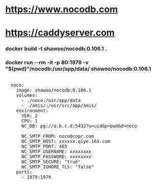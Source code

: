 # https://www.nocodb.com
# https://caddyserver.com

### docker build -t shawoo/nocodb:0.106.1 .

### docker run --rm -it -p 80:1979 -v "$(pwd)"/nocodb:/usr/app/data/ shawoo/nocodb:0.106.1

<pre>

  noco:
    image: shawoo/nocodb:0.106.1
    volumes:
      - ./noco:/usr/app/data
      - ./amis/:/usr/src/app/amis/
    environment:
      VER: 2
      CPU: 1
      NC_DB: pg://a.b.c.d:5432?u=uid&p=pwd&d=noco

      NC_SMTP_FROM: noco@copr.com
      NC_SMTP_HOST: xxxxxx.qiye.163.com
      NC_SMTP_PORT: 465
      NC_SMTP_USERNAME: xxxxxxxx
      NC_SMTP_PASSWORD: xxxxxxxx
      NC_SMTP_SECURE: "true"
      NC_SMTP_IGNORE_TLS: "false"
    ports:
      - 1979:1979

</pre>

